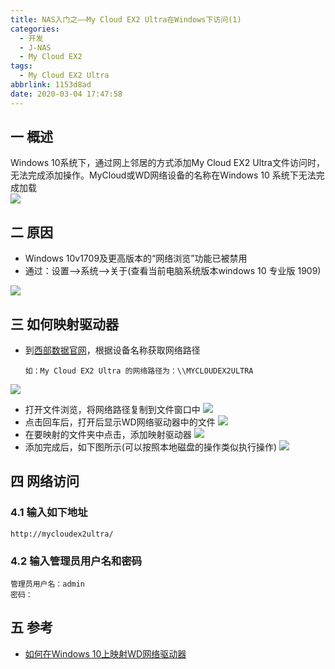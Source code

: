```yaml
---
title: NAS入门之——My Cloud EX2 Ultra在Windows下访问(1)
categories:
  - 开发
  - J-NAS
  - My Cloud EX2
tags:
  - My Cloud EX2 Ultra
abbrlink: 1153d8ad
date: 2020-03-04 17:47:58
---
```

## 一 概述
Windows 10系统下，通过网上邻居的方式添加My Cloud EX2 Ultra文件访问时，无法完成添加操作。MyCloud或WD网络设备的名称在Windows 10 系统下无法完成加载  
![][1]
<!--more-->

## 二 原因
* Windows 10v1709及更高版本的“网络浏览”功能已被禁用
* 通过：设置——>系统——>关于(查看当前电脑系统版本windows 10 专业版 1909)

![][2]

## 三 如何映射驱动器
* 到[西部数据官网][11]，根据设备名称获取网络路径

  ```
  如：My Cloud EX2 Ultra 的网络路径为：\\MYCLOUDEX2ULTRA
  ```
![][3]
* 打开文件浏览，将网络路径复制到文件窗口中
![][4]
* 点击回车后，打开后显示WD网络驱动器中的文件
![][5]
* 在要映射的文件夹中点击，添加映射驱动器
![][6]
* 添加完成后，如下图所示(可以按照本地磁盘的操作类似执行操作)
![][7]

## 四 网络访问

### 4.1 输入如下地址

```
http://mycloudex2ultra/
```

### 4.2 输入管理员用户名和密码

```
管理员用户名：admin
密码：
```

## 五 参考

* [如何在Windows 10上映射WD网络驱动器][11]

[1]:https://cdn.jsdelivr.net/gh/PGzxc/CDN/blog-image/mycloud-ext2-net-add-no.png
[2]:https://cdn.jsdelivr.net/gh/PGzxc/CDN/blog-image/mycloud-ext2-windows-version.png
[3]:https://cdn.jsdelivr.net/gh/PGzxc/CDN/blog-image/mycloud-guanwang-name-path.png
[4]:https://cdn.jsdelivr.net/gh/PGzxc/CDN/blog-image/mycloud-ext2-windows-path-fill.png
[5]:https://cdn.jsdelivr.net/gh/PGzxc/CDN/blog-image/mycloud-ext2-net-folder-open.png
[6]:https://cdn.jsdelivr.net/gh/PGzxc/CDN/blog-image/mycloud-ext2-windows-public-yingshe.png
[7]:https://cdn.jsdelivr.net/gh/PGzxc/CDN/blog-image/mycloud-ext2-windows-add-finish.png

[11]:https://support-en.wd.com/app/answers/detail/a_id/25436/h/p2#subject2